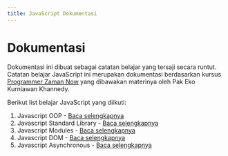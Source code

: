 ```yaml
---
title: JavaScript Dokumentasi
---
```


# Dokumentasi

Dokumentasi ini dibuat sebagai catatan belajar yang tersaji secara runtut. Catatan belajar JavaScript ini merupakan dokumentasi berdasarkan kursus [Programmer Zaman Now](https://www.programmerzamannow.com/) yang dibawakan materinya oleh Pak Eko Kurniawan Khannedy.

Berikut list belajar JavaScript yang diikuti:

1. Javascript OOP <Badge type="warning" text="on progress" /> - [Baca selengkapnya](/oop/)
2. Javascript Standard Library <Badge type="warning" text="on progress" /> - [Baca selengkapnya](/standard-library/)
3. Javascript Modules <Badge type="warning" text="on progress" /> - [Baca selengkapnya](/js-modules/)
4. Javascript DOM <Badge type="warning" text="on progress" /> - [Baca selengkapnya](/dom/)
5. Javascript Asynchronous <Badge type="tip" text="completed" /> - [Baca selengkapnya](/async/)